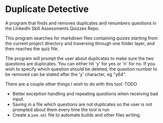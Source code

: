 # Duplicate Detective
A program that finds and removes duplicates and renumbers questions in the LInkedIn Skill Assessments Quizzes Repo.

This program searches for markdown files containing quizes starting from the current project directory and traversing through one folder layer,
and then reaches the quiz file.

The program will prompt the user about duplicates to make sure the two questions are duplicates.
You can either hit 'y' for yes or 'n' for no.
If you wish to specify which question should be deleted,
the question number to be removed can be stated after the 'y' character, eg "y64".

There are a couple other things I wish to do with this tool:
TODO
- Better exception handling and repeating questions when receiving bad input.
- Saving in a file which questions are not duplicates so the user is not prompted about them every time the tool is run
- Create a `pom.xml` file to automate builds and other files writing.